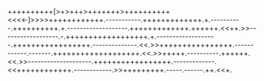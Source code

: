 ++++++++++[>+>+++>+++++++>++++++++++<<<<-]>>>>++++++++++++.-----------.+++++++++++++.+.----------.++++++++++.+.-------------------.+++++++++++++.++++++.<<++.>>------------------.-.++++++++++++++++++.+.-------------------.+++++++++++++++++.--------------.<<.>>++++++++++++++++.------------.-------.+++++++++++++++++++.<<.>>+++++.----------.++++++.<<.>>--------------------.+++++++++++++++++.-------------.<<++++++++++++.------------.>>+++++++++.-----.------.++.<<+.
